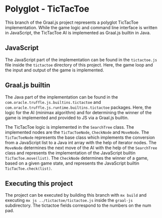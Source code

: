 # Polyglot - TicTacToe

This branch of the Graal.js project represents a polyglot TicTacToe implementation. While the game logic and command line interface is written in JavaScript, the TicTacToe AI is implemented as Graal.js builtin in Java. 

## JavaScript

The JavaScript part of the implementation can be found in the `tictactoe.js` file inside the `tictactoe` directory of this project. Here, the game loop and the input and output of the game is implemented. 

## Graal.js builtin

The Java part of the implementation can be found in the `com.oracle.truffle.js.builtins.tictactoe` and `com.oracle.truffle.js.runtime.builtins.tictactoe` packages. Here, the logic for the AI (minimax algorithm) and for determining the winner of the game is implemented and provided to JS via a Graal.js builtin.

The TicTacToe logic is implemented in the `SearchTree` class. The implemented nodes are the `TicTacToeNode`, `CheckNode` and `MoveNode`. The `TicTacToeNode` represents the base class which implements the conversion from a JavaScript list to a Java int array with the help of iterator nodes. The `MoveNode` determines the next move of the AI with the help of the `SearchTree` class and represents the implementation of the JavaScript builtin `TicTacToe.move(list)`. The `CheckNode` determines the winner of a game, based on a given game state, and represents the JavaScript builtin `TicTacToe.check(list)`.

## Executing this project

The project can be executed by building this branch with `mx build` and executing `mx js ../tictactoe/tictactoe.js` inside the `graal-js` subdirectory. The tictactoe fields correspond to the numbers on the num pad.